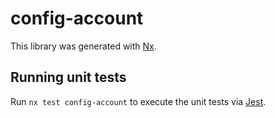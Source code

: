 # config-account

This library was generated with [Nx](https://nx.dev).

## Running unit tests

Run `nx test config-account` to execute the unit tests via [Jest](https://jestjs.io).
